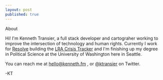 ```yaml
---
layout: post
published: true
---
```


<div class="post-title">About</div>

Hi! I'm Kenneth Transier, a full stack developer and cartograher working to improve the intersection of technology and human rights. Currently I work for [Resolve](http://theresolve.org) building the [LRA Crisis Tracker](http://lracrisistracker.com) and I'm finishing up my degree in Political Science at the University of Washington here in Seattle.

You can reach me at
<a href="mailto:hello@kenneth.fm">hello@kenneth.fm</a>
, or [@ktransier](http://twitter.com/ktransier) on Twitter. 

-KT
